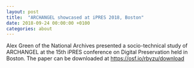 ```yaml
---
layout: post
title:  "ARCHANGEL showcased at iPRES 2018, Boston"
date: 2018-09-24 00:00:00 +0100
categories: about
---
```


Alex Green of the National Archives presented a socio-technical study of ARCHANGEL at the 15th iPRES conference on Digital Preservation held in Boston.  The paper can be downloaded at <https://osf.io/rbyzu/download>